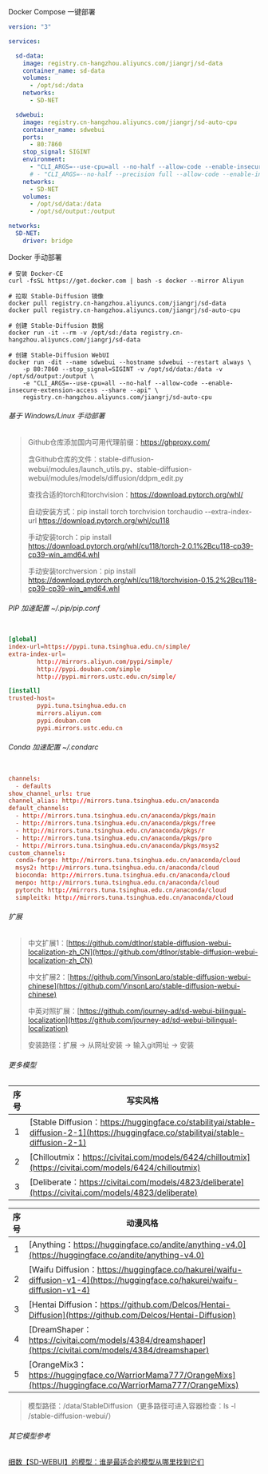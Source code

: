 Docker Compose 一键部署

```yaml
version: "3"

services:

  sd-data:
    image: registry.cn-hangzhou.aliyuncs.com/jiangrj/sd-data
    container_name: sd-data
    volumes:
      - /opt/sd:/data
    networks:
      - SD-NET

  sdwebui:
    image: registry.cn-hangzhou.aliyuncs.com/jiangrj/sd-auto-cpu
    container_name: sdwebui
    ports:
      - 80:7860
    stop_signal: SIGINT
    environment:
      - "CLI_ARGS=--use-cpu=all --no-half --allow-code --enable-insecure-extension-access --share --api"
      # - "CLI_ARGS=--no-half --precision full --allow-code --enable-insecure-extension-access --api"
    networks:
      - SD-NET
    volumes:
      - /opt/sd/data:/data
      - /opt/sd/output:/output

networks:
  SD-NET:
    driver: bridge

```

Docker 手动部署

```shell
# 安装 Docker-CE
curl -fsSL https://get.docker.com | bash -s docker --mirror Aliyun

# 拉取 Stable-Diffusion 镜像
docker pull registry.cn-hangzhou.aliyuncs.com/jiangrj/sd-data
docker pull registry.cn-hangzhou.aliyuncs.com/jiangrj/sd-auto-cpu

# 创建 Stable-Diffusion 数据
docker run -it --rm -v /opt/sd:/data registry.cn-hangzhou.aliyuncs.com/jiangrj/sd-data

# 创建 Stable-Diffusion WebUI
docker run -dit --name sdwebui --hostname sdwebui --restart always \
    -p 80:7860 --stop_signal=SIGINT -v /opt/sd/data:/data -v /opt/sd/output:/output \
    -e "CLI_ARGS=--use-cpu=all --no-half --allow-code --enable-insecure-extension-access --share --api" \
    registry.cn-hangzhou.aliyuncs.com/jiangrj/sd-auto-cpu

```

###### 基于 Windows/Linux 手动部署

> Github仓库添加国内可用代理前缀：https://ghproxy.com/
> 
> 含Github仓库的文件：stable-diffusion-webui/modules/launch_utils.py、stable-diffusion-webui/modules/models/diffusion/ddpm_edit.py
> 
> 查找合适的torch和torchvision：https://download.pytorch.org/whl/
> 
> 自动安装方式：pip install torch torchvision torchaudio --extra-index-url https://download.pytorch.org/whl/cu118
> 
> 手动安装torch：pip install https://download.pytorch.org/whl/cu118/torch-2.0.1%2Bcu118-cp39-cp39-win_amd64.whl
> 
> 手动安装torchversion：pip install https://download.pytorch.org/whl/cu118/torchvision-0.15.2%2Bcu118-cp39-cp39-win_amd64.whl

###### PIP 加速配置 ~/.pip/pip.conf

```conf

[global]
index-url=https://pypi.tuna.tsinghua.edu.cn/simple/
extra-index-url=
        http://mirrors.aliyun.com/pypi/simple/
        http://pypi.douban.com/simple
        http://pypi.mirrors.ustc.edu.cn/simple/

[install]
trusted-host=
        pypi.tuna.tsinghua.edu.cn
        mirrors.aliyun.com
        pypi.douban.com
        pypi.mirrors.ustc.edu.cn

```

###### Conda 加速配置 ~/.condarc

```conf

channels:
  - defaults
show_channel_urls: true
channel_alias: http://mirrors.tuna.tsinghua.edu.cn/anaconda
default_channels:
  - http://mirrors.tuna.tsinghua.edu.cn/anaconda/pkgs/main
  - http://mirrors.tuna.tsinghua.edu.cn/anaconda/pkgs/free
  - http://mirrors.tuna.tsinghua.edu.cn/anaconda/pkgs/r
  - http://mirrors.tuna.tsinghua.edu.cn/anaconda/pkgs/pro
  - http://mirrors.tuna.tsinghua.edu.cn/anaconda/pkgs/msys2
custom_channels:
  conda-forge: http://mirrors.tuna.tsinghua.edu.cn/anaconda/cloud
  msys2: http://mirrors.tuna.tsinghua.edu.cn/anaconda/cloud
  bioconda: http://mirrors.tuna.tsinghua.edu.cn/anaconda/cloud
  menpo: http://mirrors.tuna.tsinghua.edu.cn/anaconda/cloud
  pytorch: http://mirrors.tuna.tsinghua.edu.cn/anaconda/cloud
  simpleitk: http://mirrors.tuna.tsinghua.edu.cn/anaconda/cloud

```


###### 扩展

> 中文扩展1：[https://github.com/dtlnor/stable-diffusion-webui-localization-zh_CN](https://github.com/dtlnor/stable-diffusion-webui-localization-zh_CN)
> 
> 中文扩展2：[https://github.com/VinsonLaro/stable-diffusion-webui-chinese](https://github.com/VinsonLaro/stable-diffusion-webui-chinese)
> 
> 中英对照扩展：[https://github.com/journey-ad/sd-webui-bilingual-localization](https://github.com/journey-ad/sd-webui-bilingual-localization)
> 
> 安装路径：扩展 -> 从网址安装 -> 输入git网址 -> 安装

###### 更多模型

| 序号 | 写实风格                                                     |
| :--: | ------------------------------------------------------------ |
|  1   | [Stable Diffusion：https://huggingface.co/stabilityai/stable-diffusion-2-1](https://huggingface.co/stabilityai/stable-diffusion-2-1) |
|  2   | [Chilloutmix：https://civitai.com/models/6424/chilloutmix](https://civitai.com/models/6424/chilloutmix) |
|  3   | [Deliberate：https://civitai.com/models/4823/deliberate](https://civitai.com/models/4823/deliberate) |

| 序号 | 动漫风格                                                     |
| :--: | ------------------------------------------------------------ |
|  1   | [Anything：https://huggingface.co/andite/anything-v4.0](https://huggingface.co/andite/anything-v4.0) |
|  2   | [Waifu Diffusion：https://huggingface.co/hakurei/waifu-diffusion-v1-4](https://huggingface.co/hakurei/waifu-diffusion-v1-4) |
|  3   | [Hentai Diffusion：https://github.com/Delcos/Hentai-Diffusion](https://github.com/Delcos/Hentai-Diffusion) |
|  4   | [DreamShaper：https://civitai.com/models/4384/dreamshaper](https://civitai.com/models/4384/dreamshaper) |
|  5   | [OrangeMix3：https://huggingface.co/WarriorMama777/OrangeMixs](https://huggingface.co/WarriorMama777/OrangeMixs) |

> 模型路径：/data/StableDiffusion（更多路径可进入容器检查：ls -l /stable-diffusion-webui/）

###### 其它模型参考
[细数【SD-WEBUI】的模型：谁是最适合的模型从哪里找到它们](http://wed.xjx100.cn/news/148980.html?action=onClick)

